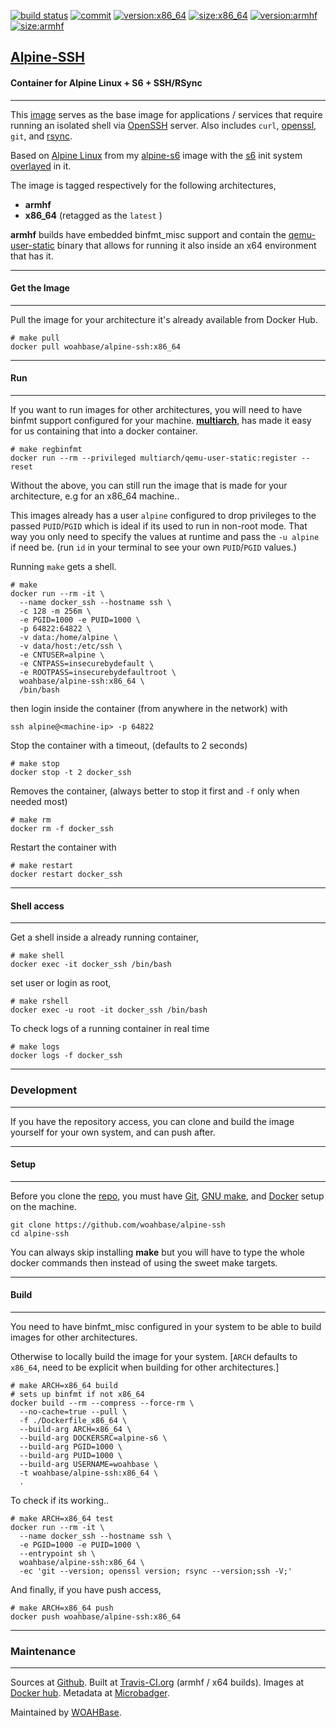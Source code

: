 [![build status][251]][232] [![commit][255]][231] [![version:x86_64][256]][235] [![size:x86_64][257]][235] [![version:armhf][258]][236] [![size:armhf][259]][236]

## [Alpine-SSH][234]
#### Container for Alpine Linux + S6 + SSH/RSync
---

This [image][233] serves as the base image for applications
/ services that require running an isolated shell via [OpenSSH][135]
server. Also includes `curl`, [openssl][137], `git`, and [rsync][136].

Based on [Alpine Linux][131] from my [alpine-s6][132] image with
the [s6][133] init system [overlayed][134] in it.

The image is tagged respectively for the following architectures,
* **armhf**
* **x86_64** (retagged as the `latest` )

**armhf** builds have embedded binfmt_misc support and contain the
[qemu-user-static][105] binary that allows for running it also inside
an x64 environment that has it.

---
#### Get the Image
---

Pull the image for your architecture it's already available from
Docker Hub.

```
# make pull
docker pull woahbase/alpine-ssh:x86_64
```

---
#### Run
---

If you want to run images for other architectures, you will need
to have binfmt support configured for your machine. [**multiarch**][104],
has made it easy for us containing that into a docker container.

```
# make regbinfmt
docker run --rm --privileged multiarch/qemu-user-static:register --reset
```

Without the above, you can still run the image that is made for your
architecture, e.g for an x86_64 machine..

This images already has a user `alpine` configured to drop
privileges to the passed `PUID`/`PGID` which is ideal if its used
to run in non-root mode. That way you only need to specify the
values at runtime and pass the `-u alpine` if need be. (run `id`
in your terminal to see your own `PUID`/`PGID` values.)

Running `make` gets a shell.

```
# make
docker run --rm -it \
  --name docker_ssh --hostname ssh \
  -c 128 -m 256m \
  -e PGID=1000 -e PUID=1000 \
  -p 64822:64822 \
  -v data:/home/alpine \
  -v data/host:/etc/ssh \
  -e CNTUSER=alpine \
  -e CNTPASS=insecurebydefault \
  -e ROOTPASS=insecurebydefaultroot \
  woahbase/alpine-ssh:x86_64 \
  /bin/bash
```

then login inside the container (from anywhere in the network)
with

```
ssh alpine@<machine-ip> -p 64822
```

Stop the container with a timeout, (defaults to 2 seconds)

```
# make stop
docker stop -t 2 docker_ssh
```

Removes the container, (always better to stop it first and `-f`
only when needed most)

```
# make rm
docker rm -f docker_ssh
```

Restart the container with

```
# make restart
docker restart docker_ssh
```

---
#### Shell access
---

Get a shell inside a already running container,

```
# make shell
docker exec -it docker_ssh /bin/bash
```

set user or login as root,

```
# make rshell
docker exec -u root -it docker_ssh /bin/bash
```

To check logs of a running container in real time

```
# make logs
docker logs -f docker_ssh
```

---
### Development
---

If you have the repository access, you can clone and
build the image yourself for your own system, and can push after.

---
#### Setup
---

Before you clone the [repo][231], you must have [Git][101], [GNU make][102],
and [Docker][103] setup on the machine.

```
git clone https://github.com/woahbase/alpine-ssh
cd alpine-ssh
```
You can always skip installing **make** but you will have to
type the whole docker commands then instead of using the sweet
make targets.

---
#### Build
---

You need to have binfmt_misc configured in your system to be able
to build images for other architectures.

Otherwise to locally build the image for your system.
[`ARCH` defaults to `x86_64`, need to be explicit when building
for other architectures.]

```
# make ARCH=x86_64 build
# sets up binfmt if not x86_64
docker build --rm --compress --force-rm \
  --no-cache=true --pull \
  -f ./Dockerfile_x86_64 \
  --build-arg ARCH=x86_64 \
  --build-arg DOCKERSRC=alpine-s6 \
  --build-arg PGID=1000 \
  --build-arg PUID=1000 \
  --build-arg USERNAME=woahbase \
  -t woahbase/alpine-ssh:x86_64 \
  .
```

To check if its working..

```
# make ARCH=x86_64 test
docker run --rm -it \
  --name docker_ssh --hostname ssh \
  -e PGID=1000 -e PUID=1000 \
  --entrypoint sh \
  woahbase/alpine-ssh:x86_64 \
  -ec 'git --version; openssl version; rsync --version;ssh -V;'
```

And finally, if you have push access,

```
# make ARCH=x86_64 push
docker push woahbase/alpine-ssh:x86_64
```

---
### Maintenance
---

Sources at [Github][106]. Built at [Travis-CI.org][107] (armhf / x64 builds). Images at [Docker hub][108]. Metadata at [Microbadger][109].

Maintained by [WOAHBase][204].

[101]: https://git-scm.com
[102]: https://www.gnu.org/software/make/
[103]: https://www.docker.com
[104]: https://hub.docker.com/r/multiarch/qemu-user-static/
[105]: https://github.com/multiarch/qemu-user-static/releases/
[106]: https://github.com/
[107]: https://travis-ci.org/
[108]: https://hub.docker.com/
[109]: https://microbadger.com/

[131]: https://alpinelinux.org/
[132]: https://hub.docker.com/r/woahbase/alpine-s6
[133]: https://skarnet.org/software/s6/
[134]: https://github.com/just-containers/s6-overlay
[135]: https://www.openssh.com/
[136]: https://www.samba.org/rsync/
[137]: https://www.openssl.org/

[201]: https://github.com/woahbase
[202]: https://travis-ci.org/woahbase/
[203]: https://hub.docker.com/u/woahbase
[204]: https://woahbase.online/

[231]: https://github.com/woahbase/alpine-ssh
[232]: https://travis-ci.org/woahbase/alpine-ssh
[233]: https://hub.docker.com/r/woahbase/alpine-ssh
[234]: https://woahbase.online/#/images/alpine-ssh
[235]: https://microbadger.com/images/woahbase/alpine-ssh:x86_64
[236]: https://microbadger.com/images/woahbase/alpine-ssh:armhf

[251]: https://travis-ci.org/woahbase/alpine-ssh.svg?branch=master

[255]: https://images.microbadger.com/badges/commit/woahbase/alpine-ssh.svg

[256]: https://images.microbadger.com/badges/version/woahbase/alpine-ssh:x86_64.svg
[257]: https://images.microbadger.com/badges/image/woahbase/alpine-ssh:x86_64.svg

[258]: https://images.microbadger.com/badges/version/woahbase/alpine-ssh:armhf.svg
[259]: https://images.microbadger.com/badges/image/woahbase/alpine-ssh:armhf.svg
